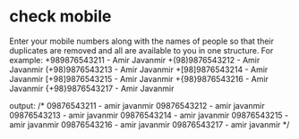 # check mobile
Enter your mobile numbers along with the names of people so that their duplicates are removed and all are available to you in one structure.
For example:
+989876543211 - Amir Javanmir
+(98)9876543212 - Amir Javanmir
(+98)9876543213 - Amir Javanmir
+[98]9876543214 - Amir Javanmir
[+98]9876543215 - Amir Javanmir
+{98}9876543216 - Amir Javanmir
{+98}9876543217 - Amir Javanmir

output:
/*
09876543211 - amir javanmir
09876543212 - amir javanmir
09876543213 - amir javanmir
09876543214 - amir javanmir
09876543215 - amir javanmir
09876543216 - amir javanmir
09876543217 - amir javanmir
*/

